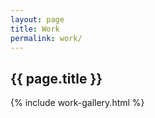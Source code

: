 ```yaml
---
layout: page
title: Work
permalink: work/
---
```


<section>
	<h2> {{ page.title }} </h2>
	<article>
		{% include work-gallery.html %}
	</article>
</section>